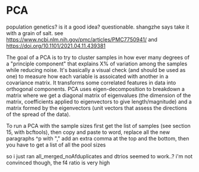 # PCA

population genetics? is it a good idea? questionable. shangzhe says take it with a grain of salt. see https://www.ncbi.nlm.nih.gov/pmc/articles/PMC7750941/ and https://doi.org/10.1101/2021.04.11.439381

The goal of a PCA is to try to cluster samples in how ever many degrees of a "principle component" that explains X% of variation among the samples while reducing noise. It's basically a visual check (and should be used as one) to measure how each variable is assoicated with another in a covariance matrix. It transforms some correlated features in data into orthogonal components. PCA uses eigen-decomposition to breakdown a matrix where we get a diagonal matrix of eigenvalues (the dimension of the matrix, coefficients applied to eigenvectors to give length/magnitude) and a matrix formed by the eigenvectors (unit vectors that assess the directions of the spread of the data). 

To run a PCA with the sample sizes
first get the list of samples (see section 15, with bcftools), then copy and paste to word, replace all the new paragraphs ^p with "," add an extra comma at the top and the bottom, then you have to get a list of all the pool sizes 


so i just ran all_merged_noAfduplicates and dtrios seemed to work..? i'm not convinced though, the f4 ratio is very high
